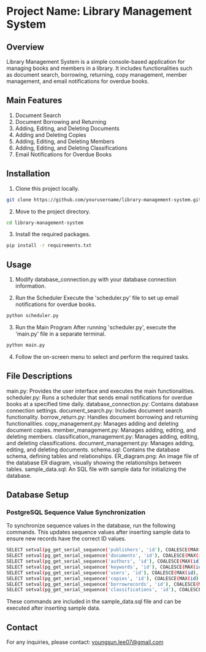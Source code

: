 # Project Name: Library Management System

## Overview
Library Management System is a simple console-based application for managing books and members in a library. It includes functionalities such as document search, borrowing, returning, copy management, member management, and email notifications for overdue books.

## Main Features
1. Document Search
2. Document Borrowing and Returning
3. Adding, Editing, and Deleting Documents
4. Adding and Deleting Copies
5. Adding, Editing, and Deleting Members
6. Adding, Editing, and Deleting Classifications
7. Email Notifications for Overdue Books

## Installation
1. Clone this project locally.
```bash
git clone https://github.com/yourusername/library-management-system.git
```

2. Move to the project directory.
``` bash
cd library-management-system
``` 

3. Install the required packages.
```bash
pip install -r requirements.txt
```

## Usage
1. Modify database_connection.py with your database connection information. 

2. Run the Scheduler
Execute the 'scheduler.py' file to set up email notifications for overdue books.

```bash
python scheduler.py
```

3. Run the Main Program
After running 'scheduler.py', execute the 'main.py' file in a separate terminal.

```bash
python main.py 
```

4. Follow the on-screen menu to select and perform the required tasks.

## File Descriptions
main.py: Provides the user interface and executes the main functionalities.
scheduler.py: Runs a scheduler that sends email notifications for overdue books at a specified time daily.
database_connection.py: Contains database connection settings.
document_search.py: Includes document search functionality.
borrow_return.py: Handles document borrowing and returning functionalities.
copy_management.py: Manages adding and deleting document copies.
member_management.py: Manages adding, editing, and deleting members.
classification_management.py: Manages adding, editing, and deleting classifications.
document_management.py: Manages adding, editing, and deleting documents.
schema.sql: Contains the database schema, defining tables and relationships.
ER_diagram.png: An image file of the database ER diagram, visually showing the relationships between tables.
sample_data.sql: An SQL file with sample data for initializing the database.

## Database Setup
### PostgreSQL Sequence Value Synchronization
To synchronize sequence values in the database, run the following commands. This updates sequence values after inserting sample data to ensure new records have the correct ID values.

```bash 
SELECT setval(pg_get_serial_sequence('publishers', 'id'), COALESCE(MAX(id), 1) + 1, false) FROM publishers;
SELECT setval(pg_get_serial_sequence('documents', 'id'), COALESCE(MAX(id), 1) + 1, false) FROM documents;
SELECT setval(pg_get_serial_sequence('authors', 'id'), COALESCE(MAX(id), 1) + 1, false) FROM authors;
SELECT setval(pg_get_serial_sequence('keywords', 'id'), COALESCE(MAX(id), 1) + 1, false) FROM keywords;
SELECT setval(pg_get_serial_sequence('users', 'id'), COALESCE(MAX(id), 1) + 1, false) FROM users;
SELECT setval(pg_get_serial_sequence('copies', 'id'), COALESCE(MAX(id), 1) + 1, false) FROM copies;
SELECT setval(pg_get_serial_sequence('borrowrecords', 'id'), COALESCE(MAX(id), 1) + 1, false) FROM borrowrecords;
SELECT setval(pg_get_serial_sequence('classifications', 'id'), COALESCE(MAX(id), 1) + 1, false) FROM classifications;
```
These commands are included in the sample_data.sql file and can be executed after inserting sample data.

## Contact
For any inquiries, please contact: youngsun.lee07@gmail.com 

